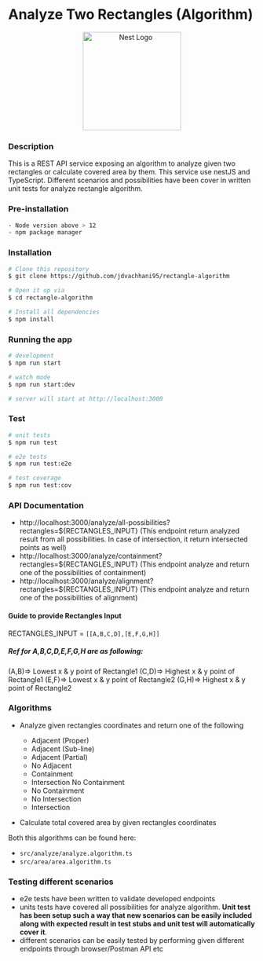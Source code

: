 # Analyze Two Rectangles (Algorithm)

<p align="center">
  <a href="http://nestjs.com/" target="blank"><img src="https://nestjs.com/img/logo-small.svg" width="200" alt="Nest Logo" /></a>
</p>

[circleci-image]: https://img.shields.io/circleci/build/github/nestjs/nest/master?token=abc123def456
[circleci-url]: https://circleci.com/gh/nestjs/nest

### Description

This is a REST API service exposing an algorithm to analyze given two rectangles or calculate covered area by them. This service use nestJS and TypeScript. Different scenarios and possibilities have been cover in written unit tests for analyze rectangle algorithm.

### Pre-installation

```bash
- Node version above > 12
- npm package manager
```

### Installation

```bash
# Clone this repository
$ git clone https://github.com/jdvachhani95/rectangle-algorithm

# Open it up via
$ cd rectangle-algorithm

# Install all dependencies
$ npm install
```

### Running the app

```bash
# development
$ npm run start

# watch mode
$ npm run start:dev

# server will start at http://localhost:3000
```

### Test

```bash
# unit tests
$ npm run test

# e2e tests
$ npm run test:e2e

# test coverage
$ npm run test:cov
```

### API Documentation

- http://localhost:3000/analyze/all-possibilities?rectangles=${RECTANGLES_INPUT}
  (This endpoint return analyzed result from all possibilities. In case of intersection, it return intersected points as well)
- http://localhost:3000/analyze/containment?rectangles=${RECTANGLES_INPUT}
  (This endpoint analyze and return one of the possibilities of containment)
- http://localhost:3000/analyze/alignment?rectangles=${RECTANGLES_INPUT}
  (This endpoint analyze and return one of the possibilities of alignment)

#### Guide to provide Rectangles Input

RECTANGLES_INPUT = `[[A,B,C,D],[E,F,G,H]]`

##### Ref for A,B,C,D,E,F,G,H are as following:

(A,B)=> Lowest x & y point of Rectangle1
(C,D)=> Highest x & y point of Rectangle1
(E,F)=> Lowest x & y point of Rectangle2
(G,H)=> Highest x & y point of Rectangle2

### Algorithms

- Analyze given rectangles coordinates and return one of the following

  - Adjacent (Proper)
  - Adjacent (Sub-line)
  - Adjacent (Partial)
  - No Adjacent
  - Containment
  - Intersection No Containment
  - No Containment
  - No Intersection
  - Intersection

- Calculate total covered area by given rectangles coordinates

Both this algorithms can be found here:

- `src/analyze/analyze.algorithm.ts`
- `src/area/area.algorithm.ts`

### Testing different scenarios

- e2e tests have been written to validate developed endpoints
- units tests have covered all possibilities for analyze algorithm. **Unit test has been setup such a way that new scenarios can be easily included along with expected result in test stubs and unit test will automatically cover it**.
- different scenarios can be easily tested by performing given different endpoints through browser/Postman API etc
